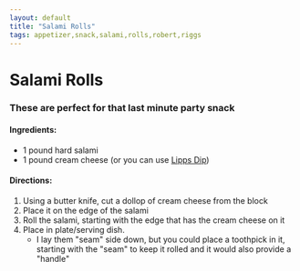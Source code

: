 ```yaml
---
layout: default
title: "Salami Rolls"
tags: appetizer,snack,salami,rolls,robert,riggs
---
```

# Salami Rolls

### These are perfect for that last minute party snack

#### Ingredients:
- 1 pound hard salami
- 1 pound cream cheese (or you can use [Lipps Dip]({{site.github.url}}/AppetizerDips/LippsDip/index.html))

#### Directions:
1. Using a butter knife, cut a dollop of cream cheese from the block
2. Place it on the edge of the salami
3. Roll the salami, starting with the edge that has the cream cheese on it
4. Place in plate/serving dish.
    - I lay them "seam" side down, but you could place a toothpick in it, starting with the "seam" to keep it rolled and it would also provide a "handle"
